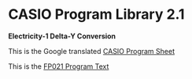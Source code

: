 # CASIO Program Library 2.1

**Electricity-1 Delta-Y Conversion**

This is the Google translated
[CASIO Program Sheet](electricity-1.pdf)

This is the [FP021 Program Text](electricity-1.cas?plain=1)
